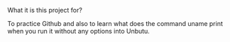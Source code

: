 What it is this project for?

To practice Github and also to learn what does the command uname print when you run it without any options into Unbutu.
